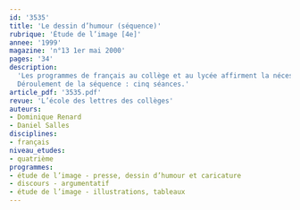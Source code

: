```yaml
---
id: '3535'
title: 'Le dessin d’humour (séquence)'
rubrique: 'Étude de l’image [4e]'
annee: '1999'
magazine: 'n°13 1er mai 2000'
pages: '34'
description: 
  'Les programmes de français au collège et au lycée affirment la nécessité d’intégrer l’analyse des images dans l’enseignement et mettent en relation l’étude de l’image avec l’apprentissage des discours verbaux, selon une progression qui va de la représentation à l’argumentation. Mais, si le document d’accompagnement propose le plan d’une séquence didactique, il n’aide pas les enseignants à mettre en place des méthodes propres à l’étude du dessin d’humour, qu’il ne distingue d’ailleurs pas du dessin de presse. Or, le dessin d’humour, différent de la caricature et du dessin de presse, s’intéresse moins aux faits sociaux qu’aux attitudes culturelles, morales et esthétiques. Cet article est donc consacré à l’étude des dessins d’humour et à leurs rapports avec l’argumentation. Ce travail prend sa place plutôt dans la seconde moitié de l’année scolaire et constitue une première approche de l’argumentation. Les dessins, souvent plus forts que les textes, sont en effet saisis plus facilement et immédiatement par les élèves. Leur lecture et la verbalisation qu’elle entraîne permettent de commencer à mettre en place les outils pour l’apprentissage de l’argumentation. On supposera déjà acquis par les élèves les techniques de base de la lecture de l’image fixe et le repérage des dominantes descriptives, narratives, explicatives, argumentatives des images.
  Déroulement de la séquence : cinq séances.'
article_pdf: '3535.pdf'
revue: 'L’école des lettres des collèges'
auteurs:
- Dominique Renard
- Daniel Salles
disciplines:
- français
niveau_etudes:
- quatrième
programmes:
- étude de l’image - presse, dessin d’humour et caricature
- discours - argumentatif
- étude de l’image - illustrations, tableaux
---
```

